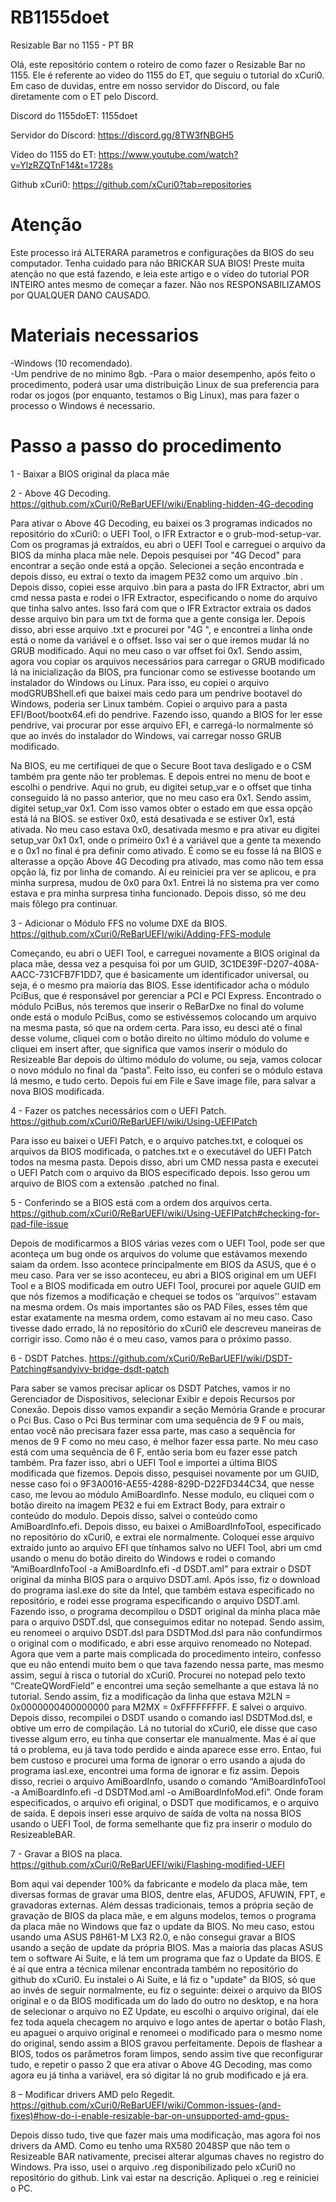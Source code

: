 # RB1155doet
Resizable Bar no 1155 - PT BR 

Olá, este repositório contem o roteiro de como fazer o Resizable Bar no 1155. Ele é referente ao video do 1155 do ET, que seguiu o tutorial do xCuri0. Em caso de duvidas, entre em nosso servidor do Discord, ou fale diretamente com o ET pelo Discord.

Discord do 1155doET: 1155doet

Servidor do Discord: https://discord.gg/8TW3fNBGH5

Video do 1155 do ET: https://www.youtube.com/watch?v=YlzRZQTnF14&t=1728s

Github xCuri0: https://github.com/xCuri0?tab=repositories

# Atenção
Este processo irá ALTERARA parametros e configurações da BIOS do seu computador. Tenha cuidado para não BRICKAR SUA BIOS! Preste muita atenção no que está fazendo, e leia este artigo e o vídeo do tutorial POR INTEIRO antes mesmo de começar a fazer. Não nos RESPONSABILIZAMOS por QUALQUER DANO CAUSADO. 

# Materiais necessarios
-Windows (10 recomendado).  
-Um pendrive de no minimo 8gb.
-Para o maior desempenho, após feito o procedimento, poderá usar uma distribuição Linux de sua preferencia para rodar os jogos (por enquanto, testamos o Big Linux), mas para fazer o processo o Windows é necessario.

# Passo a passo do procedimento

1 - Baixar a BIOS original da placa mãe

2 - Above 4G Decoding. https://github.com/xCuri0/ReBarUEFI/wiki/Enabling-hidden-4G-decoding

Para ativar o Above 4G Decoding, eu baixei os 3 programas indicados no repositório do xCuri0: o UEFI Tool, o IFR Extractor e o grub-mod-setup-var. 
Com os programas já extraídos, eu abri o UEFI Tool e carreguei o arquivo da BIOS da minha placa mãe nele. Depois pesquisei por "4G Decod" para encontrar a seção onde está a opção. Selecionei a seção encontrada e depois disso, eu extraí o texto da imagem PE32 como um arquivo .bin .
Depois disso, copiei esse arquivo .bin para a pasta do IFR Extractor, abri um cmd nessa pasta e rodei o IFR Extractor, especificando o nome do arquivo que tinha salvo antes. Isso fará com que o IFR Extractor extraia os dados desse arquivo bin para um txt de forma que a gente consiga ler.
Depois disso, abri esse arquivo .txt e procurei por "4G ", e encontrei a linha onde está o nome da variável e o offset. Isso vai ser o que iremos mudar lá no GRUB modificado. Aqui no meu caso o var offset foi 0x1. 
Sendo assim, agora vou copiar os arquivos necessários para carregar o GRUB modificado lá na inicialização da BIOS, pra funcionar como se estivesse bootando um instalador do Windows ou Linux. Para isso, eu copiei o arquivo modGRUBShell.efi que baixei mais cedo para um pendrive bootavel do Windows, poderia ser Linux também. Copiei o arquivo para a pasta EFI/Boot/bootx64.efi do pendrive. Fazendo isso, quando a BIOS for ler esse pendrive, vai procurar por esse arquivo EFI, e carregá-lo normalmente só que ao invés do instalador do Windows, vai carregar nosso GRUB modificado.

Na BIOS, eu me certifiquei de que o Secure Boot tava desligado e o CSM também pra gente não ter problemas. E depois entrei no menu de boot e escolhi o pendrive. Aqui no grub, eu digitei setup_var e o offset que tinha conseguido lá no passo anterior, que no meu caso era 0x1.
Sendo assim, digitei setup_var 0x1. Com isso vamos obter o estado em que essa opção está lá na BIOS. se estiver 0x0, está desativada e se estiver 0x1, está ativada. No meu caso estava 0x0, desativada mesmo e pra ativar eu digitei setup_var 0x1 0x1, onde o primeiro 0x1 é a variável que a gente ta mexendo e o 0x1 no final é pra definir como ativado. É como se eu fosse lá na BIOS e alterasse a opção Above 4G Decoding pra ativado, mas como não tem essa opção lá, fiz por linha de comando. Aí eu reiniciei pra ver se aplicou, e pra minha surpresa, mudou de 0x0 para 0x1. Entrei lá no sistema pra ver como estava e pra minha surpresa tinha funcionado. Depois disso, só me deu mais fôlego pra continuar. 

3 - Adicionar o Módulo FFS no volume DXE da BIOS. https://github.com/xCuri0/ReBarUEFI/wiki/Adding-FFS-module

Começando, eu abri o UEFI Tool, e carreguei novamente a BIOS original da placa mãe, dessa vez a pesquisa foi por um GUID, 3C1DE39F-D207-408A-AACC-731CFB7F1DD7, que é basicamente um identificador universal, ou seja, é o mesmo pra maioria das BIOS. Esse identificador acha o módulo PciBus, que é responsável por gerenciar a PCI e PCI Express.
Encontrado o módulo PciBus, nós teremos que inserir o ReBarDxe no final do volume onde está o modulo PciBus, como se estivéssemos colocando um arquivo na mesma pasta, só que na ordem certa. Para isso, eu desci até o final desse volume, cliquei com o botão direito no último módulo do volume e cliquei em insert after, que significa que vamos inserir o módulo do Resizeable Bar depois do último módulo do volume, ou seja, vamos colocar o novo módulo no final da “pasta”. Feito isso, eu conferi se o módulo estava lá mesmo, e tudo certo. Depois fui em File e Save image file, para salvar a nova BIOS modificada.

4 - Fazer os patches necessários com o UEFI Patch. https://github.com/xCuri0/ReBarUEFI/wiki/Using-UEFIPatch

Para isso eu baixei o UEFI Patch, e o arquivo patches.txt, e coloquei os arquivos da BIOS modificada, o patches.txt e o executável do UEFI Patch todos na mesma pasta. Depois disso, abri um CMD nessa pasta e executei o UEFI Patch com o arquivo da BIOS especificado depois. Isso gerou um arquivo de BIOS com a extensão .patched no final.

5 - Conferindo se a BIOS está com a ordem dos arquivos certa. https://github.com/xCuri0/ReBarUEFI/wiki/Using-UEFIPatch#checking-for-pad-file-issue

Depois de modificarmos a BIOS várias vezes com o UEFI Tool, pode ser que aconteça um bug onde os arquivos do volume que estávamos mexendo saiam da ordem. Isso acontece principalmente em BIOS da ASUS, que é o meu caso.
Para ver se isso aconteceu, eu abri a BIOS original em um UEFI Tool e a BIOS modificada em outro UEFI Tool, procurei por aquele GUID em que nós fizemos a modificação e chequei se todos os ‘’arquivos’’ estavam na mesma ordem. Os mais importantes são os PAD Files, esses têm que estar exatamente na mesma ordem, como estavam aí no meu caso. Caso tivesse dado errado, lá no repositório do xCuri0 ele descreveu maneiras de corrigir isso. Como não é o meu caso, vamos para o próximo passo.

6 - DSDT Patches. https://github.com/xCuri0/ReBarUEFI/wiki/DSDT-Patching#sandyivy-bridge-dsdt-patch

Para saber se vamos precisar aplicar os DSDT Patches, vamos ir no Gerenciador de Dispositivos, selecionar Exibir e depois Recursos por Conexão. Depois disso vamos expandir a seção Memória Grande e procurar o Pci Bus. Caso o Pci Bus terminar com uma sequência de 9 F ou mais, entao você não precisara fazer essa parte, mas caso a sequência for menos de 9 F como no meu caso, é melhor fazer essa parte. No meu caso está com uma sequência de 6 F, então seria bom eu fazer esse patch também.
Pra fazer isso, abri o UEFI Tool e importei a última BIOS modificada que fizemos. Depois disso, pesquisei novamente por um GUID, nesse caso foi o 9F3A0016-AE55-4288-829D-D22FD344C34, que nesse caso, me levou ao módulo AmiBoardInfo. Nesse modulo, eu cliquei com o botão direito na imagem PE32 e fui em Extract Body, para extrair o conteúdo do modulo. Depois disso, salvei o conteúdo como AmiBoardInfo.efi. Depois disso, eu baixei o AmiBoardInfoTool, especificado no repositório do xCuri0, e extrai ele normalmente. Coloquei esse arquivo extraído junto ao arquivo EFI que tínhamos salvo no UEFI Tool, abri um cmd usando o menu do botão direito do Windows e rodei o comando “AmiBoardInfoTool -a AmiBoardInfo.efi -d DSDT.aml” para extrair o DSDT original da minha BIOS para o arquivo DSDT.aml. Após isso, fiz o download do programa iasl.exe do site da Intel, que também estava especificado no repositório, e rodei esse programa especificando o arquivo DSDT.aml. Fazendo isso, o programa decompilou o DSDT original da minha placa mãe para o arquivo DSDT.dsl, que conseguimos editar no notepad. Sendo assim, eu renomeei o arquivo DSDT.dsl para DSDTMod.dsl para não confundirmos o original com o modificado, e abri esse arquivo renomeado no Notepad.
Agora que vem a parte mais complicada do procedimento inteiro, confesso que eu não entendi muito bem o que tava fazendo nessa parte, mas mesmo assim, segui à risca o tutorial do xCuri0. Procurei no notepad pelo texto “CreateQWordField” e encontrei uma seção semelhante a que estava lá no tutorial. Sendo assim, fiz a modificação da linha que estava M2LN = 0x0000000400000000 para M2MX = 0xFFFFFFFFF. E salvei o arquivo. Depois disso, recompilei o DSDT usando o comando iasl DSDTMod.dsl, e obtive um erro de compilação. Lá no tutorial do xCuri0, ele disse que caso tivesse algum erro, eu tinha que consertar ele manualmente. Mas é aí que tá o problema, eu já tava todo perdido e ainda aparece esse erro.
Entao, fui bem custoso e procurei uma forma de ignorar o erro usando a ajuda do programa iasl.exe, encontrei uma forma de ignorar e fiz assim. Depois disso, recriei o arquivo AmiBoardInfo, usando o comando “AmiBoardInfoTool -a AmiBoardInfo.efi -d DSDTMod.aml -o AmiBoardInfoMod.efi”. Onde foram especificados, o arquivo efi original, o DSDT que modificamos, e o arquivo de saída. E depois inseri esse arquivo de saída de volta na nossa BIOS usando o UEFI Tool, de forma semelhante que fiz pra inserir o modulo do ResizeableBAR. 

7 - Gravar a BIOS na placa. https://github.com/xCuri0/ReBarUEFI/wiki/Flashing-modified-UEFI

Bom aqui vai depender 100% da fabricante e modelo da placa mãe, tem diversas formas de gravar uma BIOS, dentre elas, AFUDOS, AFUWIN, FPT, e gravadoras externas. Além dessas tradicionais, temos a própria seção de gravação de BIOS da placa mãe, e em alguns modelos, temos o programa da placa mãe no Windows que faz o update da BIOS.
No meu caso, estou usando uma ASUS P8H61-M LX3 R2.0, e não consegui gravar a BIOS usando a seção de update da própria BIOS. Mas a maioria das placas ASUS tem o software Ai Suite, e lá tem um programa que faz o Update da BIOS. E é aí que entra a técnica milenar encontrada também no repositório do github do xCuri0.
Eu instalei o Ai Suite, e lá fiz o "update" da BIOS, só que ao invés de seguir normalmente, eu fiz o seguinte: deixei o arquivo da BIOS original e o da BIOS modificada um do lado do outro no desktop, e na hora de selecionar o arquivo no EZ Update, eu escolhi o arquivo original, daí ele fez toda aquela checagem no arquivo e logo antes de apertar o botão Flash, eu apaguei o arquivo original e renomeei o modificado para o mesmo nome do original, sendo assim a BIOS gravou perfeitamente.
Depois de flashear a BIOS, todos os parâmetros foram limpos, sendo assim tive que reconfigurar tudo, e repetir o passo 2 que era ativar o Above 4G Decoding, mas como agora eu já tinha a variável, era só digitar lá no grub modificado e já era. 

8 – Modificar drivers AMD pelo Regedit. https://github.com/xCuri0/ReBarUEFI/wiki/Common-issues-(and-fixes)#how-do-i-enable-resizable-bar-on-unsupported-amd-gpus-

Depois disso tudo, tive que fazer mais uma modificação, mas agora foi nos drivers da AMD. Como eu tenho uma RX580 2048SP que não tem o Resizeable BAR nativamente, precisei alterar algumas chaves no registro do Windows. Pra isso, usei o arquivo .reg disponibilizado pelo xCuri0 no repositório do github. Link vai estar na descrição. Apliquei o .reg e reiniciei o PC.
